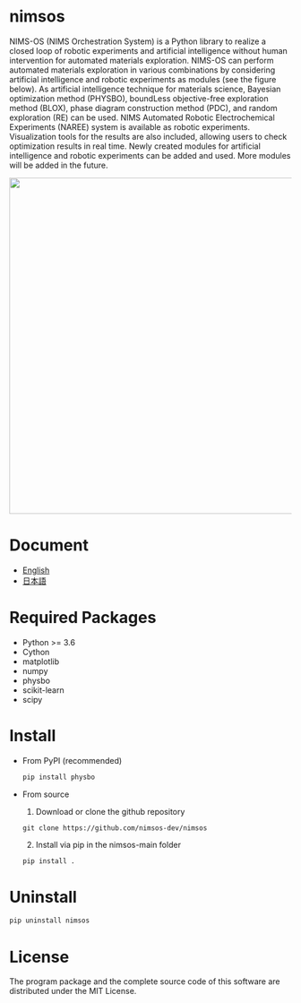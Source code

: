 # nimsos

NIMS-OS (NIMS Orchestration System) is a Python library to realize a closed loop of robotic experiments and artificial intelligence without human intervention for automated materials exploration. NIMS-OS can perform automated materials exploration in various combinations by considering artificial intelligence and robotic experiments as modules (see the figure below). As artificial intelligence technique for materials science, Bayesian optimization method (PHYSBO), boundLess objective-free exploration method (BLOX), phase diagram construction method (PDC), and random exploration (RE) can be used. NIMS Automated Robotic Electrochemical Experiments (NAREE) system is available as robotic experiments. Visualization tools for the results are also included, allowing users to check optimization results in real time. Newly created modules for artificial intelligence and robotic experiments can be added and used. More modules will be added in the future.

<img src="https://user-images.githubusercontent.com/125417779/229725635-92afb3fa-c487-4961-98f5-cac217c0b2c4.png" width="600px">

# Document

- [English](https://nimsos-dev.github.io/nimsos/docs/en/index.html)
- [日本語](https://nimsos-dev.github.io/nimsos/docs/jp/index.html)

# Required Packages

- Python >= 3.6
- Cython
- matplotlib
- numpy
- physbo
- scikit-learn
- scipy

# Install

* From PyPI (recommended)

  ```bash
  pip install physbo
  ```

* From source

  1. Download or clone the github repository

  ```
  git clone https://github.com/nimsos-dev/nimsos
  ```

  2. Install via pip in the nimsos-main folder

  ```bash
  pip install .
  ```

# Uninstall

```bash
pip uninstall nimsos
```

# License

The program package and the complete source code of this software are distributed under the MIT License.
